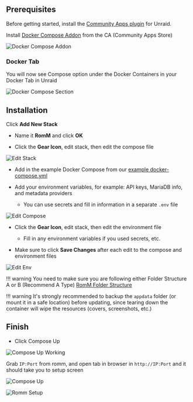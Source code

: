 <!-- trunk-ignore-all(markdownlint/MD041) -->

## Prerequisites

Before getting started, install the [Community Apps plugin](https://forums.unraid.net/topic/38582-plug-in-community-applications/) for Unraid.

Install [Docker Compose Addon](https://forums.unraid.net/topic/114415-plugin-docker-compose-manager/) from the CA (Community Apps Store)

![Docker Compose Addon](../resources/unraid/docker-compose.png)

### Docker Tab

You will now see Compose option under the Docker Containers in your Docker Tab in Unraid

![Docker Compose Section](../resources/unraid/unraid-start.png)

## Installation

Click **Add New Stack**

- Name it **RomM** and click **OK**

- Click the **Gear Icon**, edit stack, then edit the compose file

![Edit Stack](../resources/unraid/edit-stack.png)

- Add in the example Docker Compose from our [example docker-compose.yml](https://github.com/rommapp/romm/blob/master/examples/config.example.yml)

- Add your environment variables, for example: API keys, MariaDB info, and metadata providers

    - You can use secrets and fill in information in a separate `.env` file

![Edit Compose](../resources/unraid/unraid-compose.png)

- Click the **Gear Icon**, edit stack, then edit the environment file

    - Fill in any environment variables if you used secrets, etc.

- Make sure to click **Save Changes** after each edit to the compose and environment files

![Edit Env](../resources/unraid/romm-env.png)

<!-- prettier-ignore -->
!!! warning
    You need to make sure you are following either Folder Structure A or B (Recommend A Type) [RomM Folder Structure](https://docs.romm.app/latest/Getting-Started/Folder-Structure/)

<!-- prettier-ignore -->
!!! warning
    It's strongly recommended to backup the `appdata` folder (or mount it in a safe location) before updating, since tearing down the container will wipe the resources (covers, screenshots, etc.)

## Finish

- Click Compose Up

![Compose Up Working](../resources/unraid/docker-compose-loading.png)

Grab `IP:Port` from romm, and open tab in browser in `http://IP:Port` and it should take you to setup screen

![Compose Up](../resources/unraid/docker-compose-up.png)

![Romm Setup](../resources/unraid/unraid-success.png)
